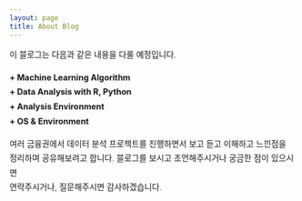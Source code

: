 ```yaml
---
layout: page
title: About Blog
---
```


<div style="font-size: 0.9rem; font-weight:300; line-height: 1.6rem;">

이 블로그는 다음과 같은 내용을 다룰 예정입니다.

<p class="message" style="font-size: 0.9rem; font-weight: 700">
+ Machine Learning Algorithm <br>
+ Data Analysis with R, Python  <br>
+ Analysis Environment <br>
+ OS & Environment
</p>
여러 금융권에서 데이터 분석 프로젝트를 진행하면서 보고 듣고 이해하고 느낀점을<br>
정리하며 공유해보려고 합니다. 블로그를 보시고 조언해주시거나 궁금한 점이 있으시면<br>
연락주시거나, 질문해주시면 감사하겠습니다.<br>



</div>